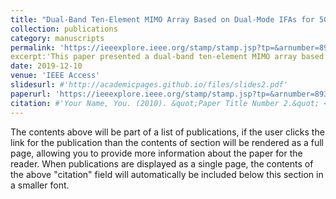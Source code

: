 ```yaml
---
title: "Dual-Band Ten-Element MIMO Array Based on Dual-Mode IFAs for 5G Terminal Applications"
collection: publications
category: manuscripts
permalink: 'https://ieeexplore.ieee.org/stamp/stamp.jsp?tp=&arnumber=8930474'
excerpt:'This paper presented a dual-band ten-element MIMO array based on dual-mode inverted-F antennas (IFAs) for 5G terminal applications. The proposed dual-mode IFA is composed of two radiators, which are etched on the outer and inner surfaces of the side-edge frame.  '
date: 2019-12-10
venue: 'IEEE Access'
slidesurl: #'http://academicpages.github.io/files/slides2.pdf'
paperurl: 'https://ieeexplore.ieee.org/stamp/stamp.jsp?tp=&arnumber=8930474'
citation: #'Your Name, You. (2010). &quot;Paper Title Number 2.&quot; <i>Journal 1</i>. 1(2).'
---
```


The contents above will be part of a list of publications, if the user clicks the link for the publication than the contents of section will be rendered as a full page, allowing you to provide more information about the paper for the reader. When publications are displayed as a single page, the contents of the above "citation" field will automatically be included below this section in a smaller font.
